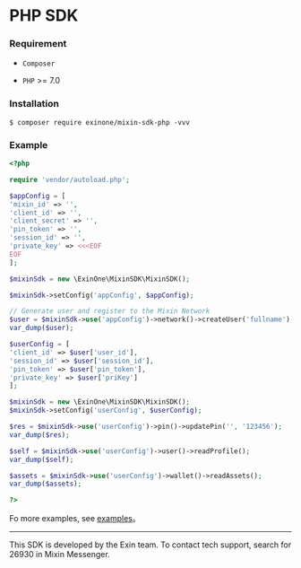 # PHP SDK

### Requirement

- `Composer`

- `PHP` >= 7.0

### Installation

```
$ composer require exinone/mixin-sdk-php -vvv
```

### Example

```php
<?php

require 'vendor/autoload.php';

$appConfig = [
'mixin_id' => '',
'client_id' => '',
'client_secret' => '',
'pin_token' => '',
'session_id' => '',
'private_key' => <<<EOF
EOF
];

$mixinSdk = new \ExinOne\MixinSDK\MixinSDK();

$mixinSdk->setConfig('appConfig', $appConfig);

// Generate user and register to the Mixin Network
$user = $mixinSdk->use('appConfig')->network()->createUser('fullname');
var_dump($user);

$userConfig = [
'client_id' => $user['user_id'],
'session_id' => $user['session_id'],
'pin_token' => $user['pin_token'],
'private_key' => $user['priKey']
];

$mixinSdk = new \ExinOne\MixinSDK\MixinSDK();
$mixinSdk->setConfig('userConfig', $userConfig);

$res = $mixinSdk->use('userConfig')->pin()->updatePin('', '123456');
var_dump($res);

$self = $mixinSdk->use('userConfig')->user()->readProfile();
var_dump($self);

$assets = $mixinSdk->use('userConfig')->wallet()->readAssets();
var_dump($assets);

?>
```

Fo more examples, see [examples](https://github.com/ExinOne/mixin-sdk-php/tree/master/tests/Feature)。

---
This SDK is developed by the Exin team. To contact tech support, search for 26930 in Mixin Messenger.